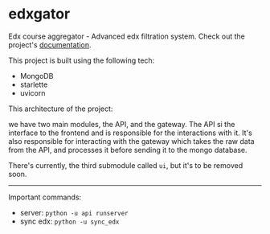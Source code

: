 # edxgator

Edx course aggregator - Advanced edx filtration system. Check out the project's [documentation](http://zee93.github.io/edxgator/).

This project is built using the following tech:

- MongoDB
- starlette
- uvicorn


This architecture of the project:

we have two main modules, the API, and the gateway. The API si the interface to the frontend and is responsible for the 
interactions with it. It's also responsible for interacting with the gateway which takes the raw data from the API,
and processes it before sending it to the mongo database.

There's currently, the third submodule called `ui`, but it's to be removed soon.

---
Important commands:

- server: `python -u api runserver`
- sync edx: `python -u sync_edx`